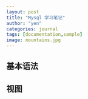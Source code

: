 ```yaml
---
layout: post
title: "Mysql 学习笔记"
author: "yen"
categories: journal
tags: [documentation,sample]
image: mountains.jpg
---
```

## 基本语法
## 视图
